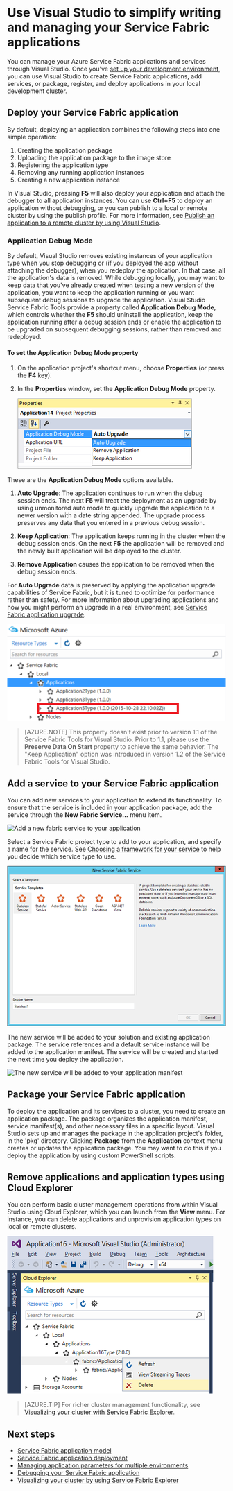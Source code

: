 <properties
   pageTitle="Manage your applications in Visual Studio | Microsoft Azure"
   description="Use Visual Studio to create, develop, package, deploy, and debug your Service Fabric applications and services."
   services="service-fabric"
   documentationCenter=".net"
   authors="seanmck"
   manager="timlt"
   editor=""/>

<tags
   ms.service="service-fabric"
   ms.devlang="dotnet"
   ms.topic="article"
   ms.tgt_pltfrm="na"
   ms.workload="na"
   ms.date="09/09/2016"
   ms.author="seanmck;mikhegn"/>

# Use Visual Studio to simplify writing and managing your Service Fabric applications

You can manage your Azure Service Fabric applications and services through Visual Studio. Once you've [set up your development environment](service-fabric-get-started.md), you can use Visual Studio to create Service Fabric applications, add services, or package, register, and deploy applications in your local development cluster.

## Deploy your Service Fabric application

By default, deploying an application combines the following steps into one simple operation:

1. Creating the application package
2. Uploading the application package to the image store
3. Registering the application type
4. Removing any running application instances
5. Creating a new application instance

In Visual Studio, pressing **F5** will also deploy your application and attach the debugger to all application instances. You can use **Ctrl+F5** to deploy an application without debugging, or you can publish to a local or remote cluster by using the publish profile. For more information, see [Publish an application to a remote cluster by using Visual Studio](service-fabric-publish-app-remote-cluster.md).

### Application Debug Mode

By default, Visual Studio removes existing instances of your application type when you stop debugging or (if you deployed the app without attaching the debugger), when you redeploy the application. In that case, all the application's data is removed. While debugging locally, you may want to keep data that you've already created when testing a new version of the application, you want to keep the application running or you want subsequent debug sessions to upgrade the application. Visual Studio Service Fabric Tools provide a property called **Application Debug Mode**, which controls whether the **F5** should uninstall the application, keep the application running after a debug session ends or enable the application to be upgraded on subsequent debugging sessions, rather than removed and redeployed.

#### To set the Application Debug Mode property

1. On the application project's shortcut menu, choose **Properties** (or press the **F4** key).
2. In the **Properties** window, set the **Application Debug Mode** property.

    ![Set Application Debug Mode Property][debugmodeproperty]

These are the **Application Debug Mode** options available.

1. **Auto Upgrade**: The application continues to run when the debug session ends. The next **F5** will treat the deployment as an upgrade by using unmonitored auto mode to quickly upgrade the application to a newer version with a date string appended. The upgrade process preserves any data that you entered in a previous debug session.

2. **Keep Application**: The application keeps running in the cluster when the debug session ends. On the next **F5** the application will be removed and the newly built application will be deployed to the cluster.

3. **Remove Application** causes the application to be removed when the debug session ends.

For **Auto Upgrade** data is preserved by applying the application upgrade capabilities of Service Fabric, but it is tuned to optimize for performance rather than safety. For more information about upgrading applications and how you might perform an upgrade in a real environment, see [Service Fabric application upgrade](service-fabric-application-upgrade.md).

![Example of new application version with date appended][preservedata]

>[AZURE.NOTE] This property doesn't exist prior to version 1.1 of the Service Fabric Tools for Visual Studio. Prior to 1.1, please use the **Preserve Data On Start** property to achieve the same behavior. The "Keep Application" option was introduced in version 1.2 of the Service Fabric Tools for Visual Studio.

## Add a service to your Service Fabric application

You can add new services to your application to extend its functionality.  To ensure that the service is included in your application package, add the service through the **New Fabric Service...** menu item.

![Add a new fabric service to your application][newservice]

Select a Service Fabric project type to add to your application, and specify a name for the service.  See [Choosing a framework for your service](service-fabric-choose-framework.md) to help you decide which service type to use.

![Select a Fabric Service project type to add to your application][addserviceproject]

The new service will be added to your solution and existing application package. The service references and a default service instance will be added to the application manifest. The service will be created and started the next time you deploy the application.

![The new service will be added to your application manifest][newserviceapplicationmanifest]

## Package your Service Fabric application

To deploy the application and its services to a cluster, you need to create an application package.  The package organizes the application manifest, service manifest(s), and other necessary files in a specific layout.  Visual Studio sets up and manages the package in the application project's folder, in the 'pkg' directory.  Clicking **Package** from the **Application** context menu creates or updates the application package.  You may want to do this if you deploy the application by using custom PowerShell scripts.

## Remove applications and application types using Cloud Explorer

You can perform basic cluster management operations from within Visual Studio using Cloud Explorer, which you can launch from the **View** menu. For instance, you can delete applications and unprovision application types on local or remote clusters.

![Remove an application](./media/service-fabric-manage-application-in-visual-studio/removeapplication.png)

>[AZURE.TIP] For richer cluster management functionality, see [Visualizing your cluster with Service Fabric Explorer](service-fabric-visualizing-your-cluster.md).


<!--Every topic should have next steps and links to the next logical set of content to keep the customer engaged-->
## Next steps

- [Service Fabric application model](service-fabric-application-model.md)
- [Service Fabric application deployment](service-fabric-deploy-remove-applications.md)
- [Managing application parameters for multiple environments](service-fabric-manage-multiple-environment-app-configuration.md)
- [Debugging your Service Fabric application](service-fabric-debugging-your-application.md)
- [Visualizing your cluster by using Service Fabric Explorer](service-fabric-visualizing-your-cluster.md)

<!--Image references-->
[addserviceproject]:./media/service-fabric-manage-application-in-visual-studio/addserviceproject.png
[manageservicefabric]: ./media/service-fabric-manage-application-in-visual-studio/manageservicefabric.png
[newservice]:./media/service-fabric-manage-application-in-visual-studio/newservice.png
[newserviceapplicationmanifest]:./media/service-fabric-manage-application-in-visual-studio/newserviceapplicationmanifest.png
[preservedata]:./media/service-fabric-manage-application-in-visual-studio/preservedata.png
[debugmodeproperty]:./media/service-fabric-manage-application-in-visual-studio/debugmodeproperty.png
